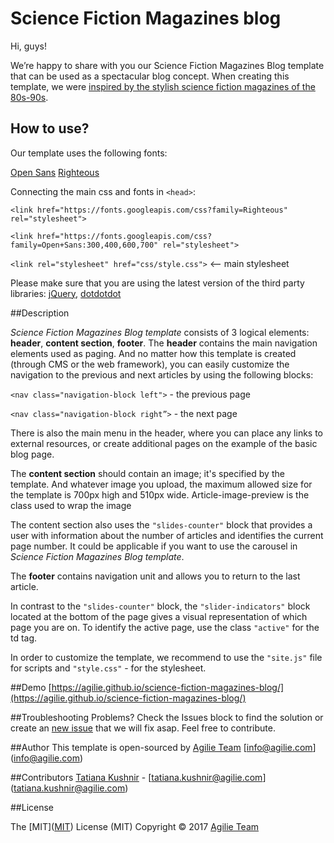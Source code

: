 # Science Fiction Magazines blog

Hi, guys!

We’re happy to share with you our Science Fiction Magazines Blog template that can be used as a spectacular blog concept. When creating this template, we were [inspired by the stylish science fiction magazines of the 80s-90s](https://dribbble.com/shots/3453444-Blog). 

## How to use?
Our template uses the following fonts:

[Open Sans](https://fonts.google.com/specimen/Open+Sans?selection.family=Open+Sans)
[Righteous](https://fonts.google.com/specimen/Righteous)

Connecting the main css and fonts in `<head>`:

`<link href="https://fonts.googleapis.com/css?family=Righteous" rel="stylesheet">`

`<link href="https://fonts.googleapis.com/css?family=Open+Sans:300,400,600,700" rel="stylesheet">`

`<link rel="stylesheet" href="css/style.css">`  <—- main stylesheet

Please make sure that you are using the latest version  of the third party libraries:
[jQuery](https://cdnjs.com/libraries/jquery/),
[dotdotdot](http://dotdotdot.frebsite.nl/)

##Description

*Science Fiction Magazines Blog template* consists of 3 logical elements: **header**, **content section**, **footer**.
The **header** contains the main navigation elements used as paging. And no matter how this template is created (through CMS or the web framework), you can easily customize the navigation to the previous and next articles by using the following blocks:

`<nav class="navigation-block left">` - the previous page

`<nav class="navigation-block right”>` - the next page

There is also the main menu in the header, where you can place any links to external resources, or create additional pages on the example of the basic blog page.

The **content section** should contain an image; it's specified by the template. And whatever image you upload, the maximum allowed size for the template is 700px high and 510px wide. Article-image-preview is the class used to wrap the image

The content section also uses the `"slides-counter"` block that provides a user with information about the number of articles and identifies the current page number. It could be applicable if you want to use the carousel in *Science Fiction Magazines Blog template*.

The **footer** contains navigation unit and allows you to return to the last article.

In contrast to the `"slides-counter"` block, the `"slider-indicators"` block located at the bottom of the page gives a visual representation of which page you are on. To identify the active page, use the class `"active"` for the td tag.

In order to customize the template, we recommend to use the `"site.js"` file for scripts and `"style.css"` - for the stylesheet.

##Demo
[https://agilie.github.io/science-fiction-magazines-blog/](https://agilie.github.io/science-fiction-magazines-blog/)

##Troubleshooting
Problems? Check the Issues block to find the solution or create an [new issue](https://github.com/agilie/science-fiction-magazines-blog/issues) that we will fix asap. Feel free to contribute.

##Author
This template is open-sourced by [Agilie Team](https://agilie.com/en/index) [info@agilie.com](<a href="mailto:info@agilie.com">info@agilie.com</a>)

##Contributors
[Tatiana Kushnir](https://github.com/tatiana-kushnir-89) - [tatiana.kushnir@agilie.com](<a href="mailto:tatiana.kushnir@agilie.com">tatiana.kushnir@agilie.com</a>)

##License

The [MIT](<a href="/agilie/Bouncing-Carousel/blob/master/LICENSE.MD">MIT</a>) License (MIT) Copyright © 2017 [Agilie Team](https://agilie.com/en/index)



